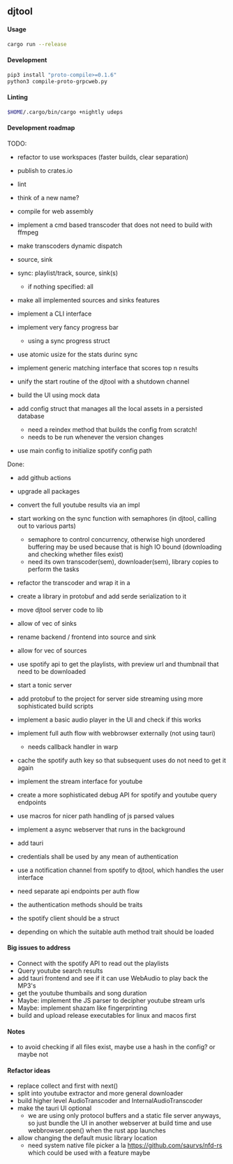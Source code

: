 ## djtool

#### Usage

```bash
cargo run --release
```

#### Development

```bash
pip3 install "proto-compile>=0.1.6"
python3 compile-proto-grpcweb.py
```

#### Linting
```bash
$HOME/.cargo/bin/cargo +nightly udeps
```

#### Development roadmap

TODO:
- refactor to use workspaces (faster builds, clear separation)
- publish to crates.io
- lint

- think of a new name?

- compile for web assembly

- implement a cmd based transcoder that does not need to build with ffmpeg
- make transcoders dynamic dispatch
- source, sink
- sync: playlist/track, source, sink(s)
  - if nothing specified: all

- make all implemented sources and sinks features
- implement a CLI interface
- implement very fancy progress bar
  - using a sync progress struct
- use atomic usize for the stats durinc sync
- implement generic matching interface that scores top n results
- unify the start routine of the djtool with a shutdown channel
- build the UI using mock data

- add config struct that manages all the local assets in a persisted database
  - need a reindex method that builds the config from scratch!
  - needs to be run whenever the version changes
- use main config to initialize spotify config path

Done:

- add github actions
- upgrade all packages

- convert the full youtube results via an impl
- start working on the sync function with semaphores (in djtool, calling out to various parts)
  - semaphore to control concurrency, otherwise high unordered buffering may be used because that is high IO bound (downloading and checking whether files exist)
  - need its own transcoder(sem), downloader(sem), library copies to perform the tasks
- refactor the transcoder and wrap it in a
- create a library in protobuf and add serde serialization to it
- move djtool server code to lib
- allow of vec of sinks
- rename backend / frontend into source and sink
- allow for vec of sources
- use spotify api to get the playlists, with preview url and thumbnail that need to be downloaded
- start a tonic server
- add protobuf to the project for server side streaming using more sophisticated build scripts
- implement a basic audio player in the UI and check if this works
- implement full auth flow with webbrowser externally (not using tauri)
  - needs callback handler in warp
- cache the spotify auth key so that subsequent uses do not need to get it again
- implement the stream interface for youtube
- create a more sophisticated debug API for spotify and youtube query endpoints
- use macros for nicer path handling of js parsed values
- implement a async webserver that runs in the background
- add tauri
- credentials shall be used by any mean of authentication
- use a notification channel from spotify to djtool, which handles the user interface
- need separate api endpoints per auth flow
- the authentication methods should be traits
- the spotify client should be a struct
- depending on which the suitable auth method trait should be loaded

#### Big issues to address

- Connect with the spotify API to read out the playlists
- Query youtube search results
- add tauri frontend and see if it can use WebAudio to play back the MP3's
- get the youtube thumbails and song duration
- Maybe: implement the JS parser to decipher youtube stream urls
- Maybe: implement shazam like fingerprinting
- build and upload release executables for linux and macos first

#### Notes

- to avoid checking if all files exist, maybe use a hash in the config? or maybe not

#### Refactor ideas

- replace collect and first with next()
- split into youtube extractor and more general downloader
- build higher level AudioTranscoder and InternalAudioTranscoder
- make the tauri UI optional
  - we are using only protocol buffers and a static file server anyways, so just bundle the UI in another webserver at build time and use webbrowser.open() when the rust app launches
- allow changing the default music library location
  - need system native file picker a la https://github.com/saurvs/nfd-rs which could be used with a feature maybe

